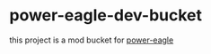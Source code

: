 # power-eagle-dev-bucket

this project is a mod bucket for [power-eagle](https://github.com/eagle-cooler/power-eagle)

